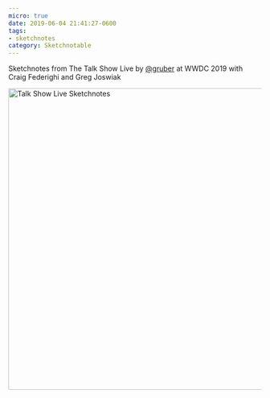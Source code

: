 ```yaml
---
micro: true
date: 2019-06-04 21:41:27-0600
tags:
- sketchnotes
category: Sketchnotable
---
```


Sketchnotes from The Talk Show Live by [@gruber](https://micro.blog/gruber) at WWDC 2019 with Craig Federighi and Greg Joswiak

<img src="https://media.bennorris.org/images/sketchnotable/uploads/2019/03b76cd305.jpg" width="600" height="600" alt="Talk Show Live Sketchnotes" />